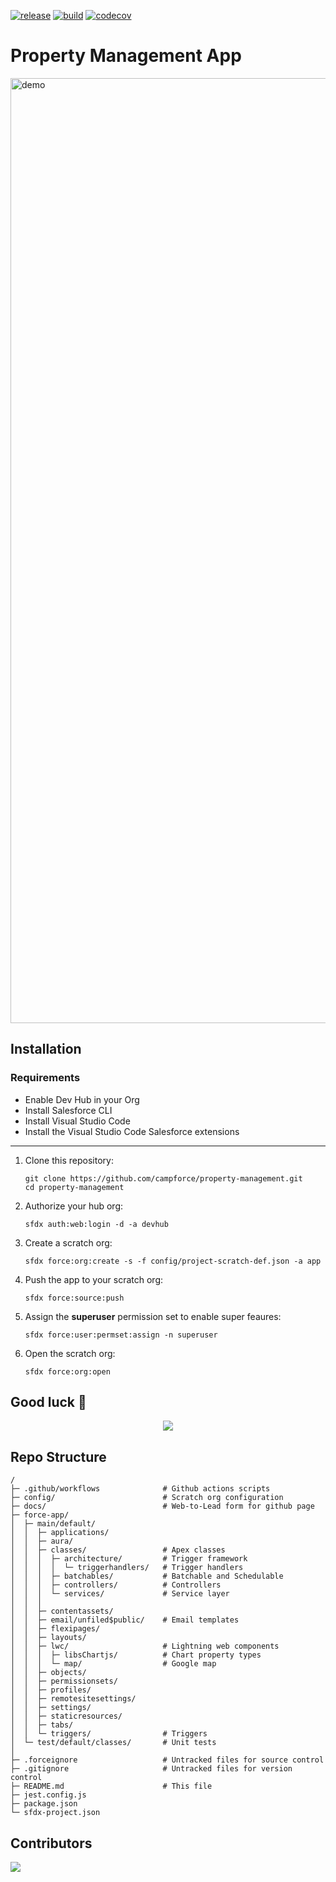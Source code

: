 [![release](https://github.com/campforce/property-management/actions/workflows/release.yml/badge.svg)](https://github.com/campforce/property-management/actions/workflows/release.yml)
[![build](https://github.com/campforce/property-management/actions/workflows/validate.yml/badge.svg)](https://github.com/campforce/property-management/actions/workflows/validate.yml)
[![codecov](https://codecov.io/gh/campforce/property-management/branch/main/graph/badge.svg?token=MACRKT47PM)](https://codecov.io/gh/campforce/property-management)

# Property Management App

<img width="1512" alt="demo" src="https://user-images.githubusercontent.com/89274213/181918458-fa7b0970-27e2-4950-893f-579a7fcf7410.png">

## Installation

### Requirements
  - Enable Dev Hub in your Org
  - Install Salesforce CLI
  - Install Visual Studio Code
  - Install the Visual Studio Code Salesforce extensions

---

1. Clone this repository:

    ```
    git clone https://github.com/campforce/property-management.git
    cd property-management
    ```

1. Authorize your hub org:

    ```
    sfdx auth:web:login -d -a devhub
    ```

1. Create a scratch org:

    ```
    sfdx force:org:create -s -f config/project-scratch-def.json -a app
    ```

1. Push the app to your scratch org:

    ```
    sfdx force:source:push
    ```

1. Assign the **superuser** permission set to enable super feaures:

    ```
    sfdx force:user:permset:assign -n superuser
    ```

1. Open the scratch org:

    ```
    sfdx force:org:open
    ```
## Good luck 🙂
<p align="center"><img src="https://user-images.githubusercontent.com/89274213/180623779-80d90bb4-c850-46c6-ab99-6a10c031e74e.gif"/></p>

## Repo Structure
```
/
├─ .github/workflows              # Github actions scripts
├─ config/                        # Scratch org configuration
├─ docs/                          # Web-to-Lead form for github page
├─ force-app/
│  ├─ main/default/       
│  │  ├─ applications/  
│  │  ├─ aura/  
│  │  ├─ classes/                 # Apex classes
│  │  │  ├─ architecture/         # Trigger framework
│  │  │  │  └─ triggerhandlers/   # Trigger handlers
│  │  │  ├─ batchables/           # Batchable and Schedulable
│  │  │  ├─ controllers/          # Controllers
│  │  │  └─ services/             # Service layer
│  │  │  
│  │  ├─ contentassets/  
│  │  ├─ email/unfiled$public/    # Email templates
│  │  ├─ flexipages/
│  │  ├─ layouts/
│  │  ├─ lwc/                     # Lightning web components
│  │  │  ├─ libsChartjs/          # Chart property types
│  │  │  └─ map/                  # Google map
│  │  ├─ objects/
│  │  ├─ permissionsets/
│  │  ├─ profiles/
│  │  ├─ remotesitesettings/
│  │  ├─ settings/
│  │  ├─ staticresources/
│  │  ├─ tabs/
│  │  └─ triggers/                # Triggers
│  └─ test/default/classes/       # Unit tests
│
├─ .forceignore                   # Untracked files for source control
├─ .gitignore                     # Untracked files for version control
├─ README.md                      # This file
├─ jest.config.js            
├─ package.json              
└─ sfdx-project.json         
```

## Contributors
<a href = "https://github.com/campforce/property-management/graphs/contributors">
  <img src = "https://contrib.rocks/image?repo=campforce/property-management"/>
</a>

